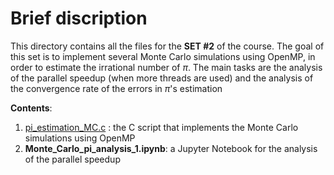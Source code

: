 # Brief discription

This directory contains all the files for the **SET #2** of the course. The goal of this set is to implement
several Monte Carlo simulations using OpenMP, in order to estimate the irrational number of $\pi$. The main tasks
are the analysis of the parallel speedup (when more threads are used) and the analysis of the convergence rate of 
the errors in $\pi$'s estimation

**Contents**:
1. [pi_estimation_MC.c](https://github.com/istergak/MSc-Computational-Physics-AUTH/blob/main/Computational%20Tools/Part%203%20-%20OpenMP/SET%20%232/pi_estimation_MC.c) : the C script that implements the Monte Carlo simulations using OpenMP<br>
2. **Monte_Carlo_pi_analysis_1.ipynb**: a Jupyter Notebook for the analysis of the parallel speedup<br>
